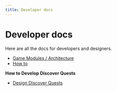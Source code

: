 ```yaml
---
title: Developer docs
---
```

# Developer docs

Here are all the docs for developers and designers.

- [Game Modules / Architecture](./game-modules/index.md)
- [How to](./how-to/index.md)

**How to Develop Discover Quests**  

- [Design Discover Quests](./quest-design/index.md)  
